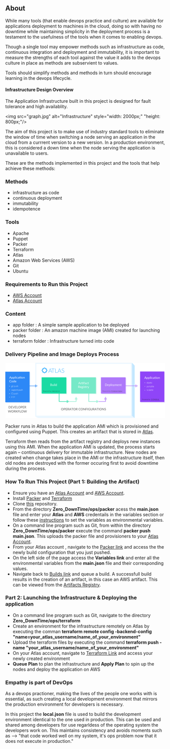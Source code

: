 ## About

While many tools (that enable devops practice and culture) are available for applications deployment to machines in the cloud, doing so with having no downtime while maintaining simplicity in the deployment process is a testament to the usefulness of the tools when it comes to enabling devops.

Though a single tool may empower methods such as infrastructure as code, continuous integration and deployment and immutability, it is important to measure the strengths of each tool against the value it adds to the devops culture in place as methods are subservient to values.

Tools should simplify methods and methods in turn should encourage learning in the devops lifecycle.



#### Infrastructure Design Overview
The Application Infrastructure built in this project is designed for fault tolerance and high availablity.

<img src="graph.jpg" alt="Infrastructure" style="width: 2000px;" "height: 800px;"/>



The aim of this project is to make use of industry standard tools to eliminate the window of time  when switching a node serving an application in the cloud from a currrent version to a new version. In a production environment, this is considered a down time when the node serving the application is unavailable to users. 

These are the methods implemented in this project and the tools that help achieve these methods:


### Methods
- infrastructure as code
- continuous deployment
- immutability
- idempotence

### Tools
- Apache
- Puppet
- Packer
- Terraform
- Atlas
- Amazon Web Services (AWS)
- Git
- Ubuntu

### Requirements to Run this Project
- [AWS Account](https://console.aws.amazon.com/) 
- [Atlas Account](https://atlas.hashicorp.com/account/new)

### Content
- app folder : A simple sample application to be deployed
- packer folder : An amazon machine image (AMI) created for launching nodes
- terraform folder : Infrastructure turned into code

### Delivery Pipeline and Image Deploys Process

![Delivery Flow](/workflow.jpg)

Packer runs in Atlas to build the application AMI which is provisioned and configured using Puppet. This creates an  artifact that is stored in [Atlas](https://atlas.hashicorp.com). 

Terraform then reads from the artifact registry and deploys new instances using this AMI. When the application AMI is updated, the process starts again – continuous delivery for immutable infrastructure. New nodes are created when change takes place in the AMI or the infrastructure itself, then old nodes are destroyed with the former occuring first to avoid downtime during the process.


### How To Run This Project (Part 1: Building the Artifact)
- Ensure you have an [Atlas Account](https://atlas.hashicorp.com/account/new) and [AWS Account](https://console.aws.amazon.com/).
- Install [Packer](https://www.packer.io/downloads.html) and [Terraform](https://www.terraform.io/downloads.html)
- Clone [this](https://github.com/CruzanCaramele/ZeroDownTime) repository.
- From the directory **Zero_DownTime/ops/packer** acess the **main.json** file and enter your **Atlas** and **AWS** credentails in the variables section or follow these [instructions](https://www.packer.io/docs/templates/user-variables.html) to set the variables as environmental variables.
- On a command line program such as Git, from within the directory **Zero_DownTime/ops/packer** execute the command **packer push main.json**. This uploads the packer file and provisioners to your [Atlas Account](https://atlas.hashicorp.com).
- From your Atlas account , navigate to the [Packer link](https://atlas.hashicorp.com/packer) and access the the newly build configuration that you just pushed.
- On the left side of the page access the **Variables link** and enter all the environmental variables from the **main.json** file and their corresponding values.
- Navigate back to [Builds link](https://atlas.hashicorp.com/builds) and queue a build. A successfull build results in the creation of an artifact, in this case an AWS artifact. This can be viewed from the [Artifacts Registry](https://atlas.hashicorp.com/artifacts).


### Part 2: Launching the Infrastructure & Deploying the application
- On a command line program such as Git, navigate to the directory **Zero_DownTime/ops/terraform**
- Create an environment for the infrastructure remotely on Atlas by executing the comman **terraform remote config -backend-config "name=your_atlas_username/name_of_your_environment"**
- Upload the terraform files by executing the command **terraform push -name "your_atlas_username/name_of_your_environment"**
- On your Atlas account, navigate to [Terraform Link](https://atlas.hashicorp.com/terraform) and access your newly created environment
- **Queue Plan** to plan the infrastructure and **Apply Plan** to spin up the nodes and deploy the application on AWS


### Empathy is part of DevOps
As a devops practioner, making the lives of the people one works with is essential, as such creating a local development environment that mirrors the production environment for developers is necessary.

In this project the **local.json** file is used to build the development environment identical to the one used in production. This can be used and shared among developers for use regarldess of the operating system the developers work on. This maintains consistency and avoids moments such as --> "that code worked well on my system, it's ops problem now that it does not execute in production."
